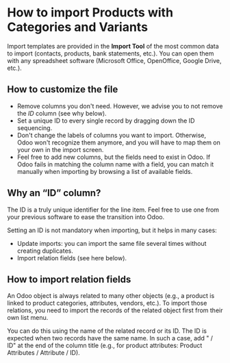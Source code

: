 # How to import Products with Categories and Variants

Import templates are provided in the **Import Tool** of the most common
data to import (contacts, products, bank statements, etc.). You can open
them with any spreadsheet software (Microsoft Office, OpenOffice, Google
Drive, etc.).

## How to customize the file

  - Remove columns you don't need. However, we advise you to not remove
    the *ID* column (see why below).
  - Set a unique ID to every single record by dragging down the ID
    sequencing.
  - Don't change the labels of columns you want to import. Otherwise,
    Odoo won't recognize them anymore, and you will have to map them on
    your own in the import screen.
  - Feel free to add new columns, but the fields need to exist in Odoo.
    If Odoo fails in matching the column name with a field, you can
    match it manually when importing by browsing a list of available
    fields.

## Why an “ID” column?

The ID is a truly unique identifier for the line item. Feel free to use
one from your previous software to ease the transition into Odoo.

Setting an ID is not mandatory when importing, but it helps in many
cases:

  - Update imports: you can import the same file several times without
    creating duplicates.
  - Import relation fields (see here below).

## How to import relation fields

An Odoo object is always related to many other objects (e.g., a product
is linked to product categories, attributes, vendors, etc.). To import
those relations, you need to import the records of the related object
first from their own list menu.

You can do this using the name of the related record or its ID. The ID
is expected when two records have the same name. In such a case, add " /
ID" at the end of the column title (e.g., for product attributes:
Product Attributes / Attribute / ID).
